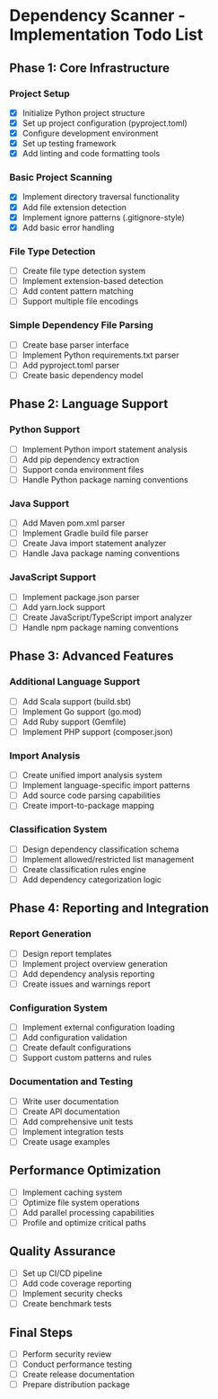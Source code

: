 # Dependency Scanner - Implementation Todo List

## Phase 1: Core Infrastructure

### Project Setup
- [x] Initialize Python project structure
- [x] Set up project configuration (pyproject.toml)
- [x] Configure development environment
- [x] Set up testing framework
- [x] Add linting and code formatting tools

### Basic Project Scanning
- [x] Implement directory traversal functionality
- [x] Add file extension detection
- [x] Implement ignore patterns (.gitignore-style)
- [x] Add basic error handling

### File Type Detection
- [ ] Create file type detection system
- [ ] Implement extension-based detection
- [ ] Add content pattern matching
- [ ] Support multiple file encodings

### Simple Dependency File Parsing
- [ ] Create base parser interface
- [ ] Implement Python requirements.txt parser
- [ ] Add pyproject.toml parser
- [ ] Create basic dependency model

## Phase 2: Language Support

### Python Support
- [ ] Implement Python import statement analysis
- [ ] Add pip dependency extraction
- [ ] Support conda environment files
- [ ] Handle Python package naming conventions

### Java Support
- [ ] Add Maven pom.xml parser
- [ ] Implement Gradle build file parser
- [ ] Create Java import statement analyzer
- [ ] Handle Java package naming conventions

### JavaScript Support
- [ ] Implement package.json parser
- [ ] Add yarn.lock support
- [ ] Create JavaScript/TypeScript import analyzer
- [ ] Handle npm package naming conventions

## Phase 3: Advanced Features

### Additional Language Support
- [ ] Add Scala support (build.sbt)
- [ ] Implement Go support (go.mod)
- [ ] Add Ruby support (Gemfile)
- [ ] Implement PHP support (composer.json)

### Import Analysis
- [ ] Create unified import analysis system
- [ ] Implement language-specific import patterns
- [ ] Add source code parsing capabilities
- [ ] Create import-to-package mapping

### Classification System
- [ ] Design dependency classification schema
- [ ] Implement allowed/restricted list management
- [ ] Create classification rules engine
- [ ] Add dependency categorization logic

## Phase 4: Reporting and Integration

### Report Generation
- [ ] Design report templates
- [ ] Implement project overview generation
- [ ] Add dependency analysis reporting
- [ ] Create issues and warnings report

### Configuration System
- [ ] Implement external configuration loading
- [ ] Add configuration validation
- [ ] Create default configurations
- [ ] Support custom patterns and rules

### Documentation and Testing
- [ ] Write user documentation
- [ ] Create API documentation
- [ ] Add comprehensive unit tests
- [ ] Implement integration tests
- [ ] Create usage examples

## Performance Optimization
- [ ] Implement caching system
- [ ] Optimize file system operations
- [ ] Add parallel processing capabilities
- [ ] Profile and optimize critical paths

## Quality Assurance
- [ ] Set up CI/CD pipeline
- [ ] Add code coverage reporting
- [ ] Implement security checks
- [ ] Create benchmark tests

## Final Steps
- [ ] Perform security review
- [ ] Conduct performance testing
- [ ] Create release documentation
- [ ] Prepare distribution package